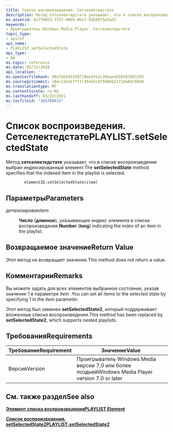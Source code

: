 ```yaml
---
title: Список воспроизведения. Сетселектедстате
description: Метод Сетселектедстате указывает, что в списке воспроизведения выбран индексированный элемент.
ms.assetid: 61770053-733f-40b5-8b1f-92b6975d3ad3
keywords:
- Проигрыватель Windows Media Player. Сетселектедстате
topic_type:
- apiref
api_name:
- PLAYLIST.setSelectedState
api_type:
- NA
ms.topic: reference
ms.date: 05/31/2018
api_location: ''
ms.openlocfilehash: 09a7bb545330710ae4fe2c39eae4556207061203
ms.sourcegitcommit: c8ec1ded1ffffc364d3c4f560bb2171da0dc5040
ms.translationtype: MT
ms.contentlocale: ru-RU
ms.lasthandoff: 03/22/2021
ms.locfileid: "105708615"
---
```

# <a name="playlistsetselectedstate"></a><span data-ttu-id="383f3-104">Список воспроизведения. Сетселектедстате</span><span class="sxs-lookup"><span data-stu-id="383f3-104">PLAYLIST.setSelectedState</span></span>

<span data-ttu-id="383f3-105">Метод **сетселектедстате** указывает, что в списке воспроизведения выбран индексированный элемент.</span><span class="sxs-lookup"><span data-stu-id="383f3-105">The **setSelectedState** method specifies that the indexed item in the playlist is selected.</span></span>

``` syntax
        elementID.setSelectedState(item)
```

## <a name="parameters"></a><span data-ttu-id="383f3-106">Параметры</span><span class="sxs-lookup"><span data-stu-id="383f3-106">Parameters</span></span>

<dl> <dt>

<span data-ttu-id="383f3-107"><span id="item"></span><span id="ITEM"></span>*детализирован*</span><span class="sxs-lookup"><span data-stu-id="383f3-107"><span id="item"></span><span id="ITEM"></span>*item*</span></span>
</dt> <dd>

<span data-ttu-id="383f3-108">**Число** (**длинное**), указывающее индекс элемента в списке воспроизведения.</span><span class="sxs-lookup"><span data-stu-id="383f3-108">**Number** (**long**) indicating the index of an item in the playlist.</span></span>

</dd> </dl>

## <a name="return-value"></a><span data-ttu-id="383f3-109">Возвращаемое значение</span><span class="sxs-lookup"><span data-stu-id="383f3-109">Return Value</span></span>

<span data-ttu-id="383f3-110">Этот метод не возвращает значение.</span><span class="sxs-lookup"><span data-stu-id="383f3-110">This method does not return a value.</span></span>

## <a name="remarks"></a><span data-ttu-id="383f3-111">Комментарии</span><span class="sxs-lookup"><span data-stu-id="383f3-111">Remarks</span></span>

<span data-ttu-id="383f3-112">Вы можете задать для всех элементов выбранное состояние, указав значение 1 в параметре *Item* .</span><span class="sxs-lookup"><span data-stu-id="383f3-112">You can set all items to the selected state by specifying  1 in the *item* parameter.</span></span>

<span data-ttu-id="383f3-113">Этот метод был заменен **setSelectedState2**, который поддерживает вложенные списки воспроизведения.</span><span class="sxs-lookup"><span data-stu-id="383f3-113">This method has been replaced by **setSelectedState2**, which supports nested playlists.</span></span>

## <a name="requirements"></a><span data-ttu-id="383f3-114">Требования</span><span class="sxs-lookup"><span data-stu-id="383f3-114">Requirements</span></span>



| <span data-ttu-id="383f3-115">Требование</span><span class="sxs-lookup"><span data-stu-id="383f3-115">Requirement</span></span> | <span data-ttu-id="383f3-116">Значение</span><span class="sxs-lookup"><span data-stu-id="383f3-116">Value</span></span> |
|--------------------|------------------------------------------------------|
| <span data-ttu-id="383f3-117">Версия</span><span class="sxs-lookup"><span data-stu-id="383f3-117">Version</span></span><br/> | <span data-ttu-id="383f3-118">Проигрыватель Windows Media версии 7,0 или более поздней</span><span class="sxs-lookup"><span data-stu-id="383f3-118">Windows Media Player version 7.0 or later</span></span><br/> |



## <a name="see-also"></a><span data-ttu-id="383f3-119">См. также раздел</span><span class="sxs-lookup"><span data-stu-id="383f3-119">See also</span></span>

<dl> <dt>

[<span data-ttu-id="383f3-120">**Элемент списка воспроизведения**</span><span class="sxs-lookup"><span data-stu-id="383f3-120">**PLAYLIST Element**</span></span>](playlist-element.md)
</dt> <dt>

[<span data-ttu-id="383f3-121">**Список воспроизведения. setSelectedState2**</span><span class="sxs-lookup"><span data-stu-id="383f3-121">**PLAYLIST.setSelectedState2**</span></span>](playlist-setselectedstate2.md)
</dt> </dl>

 

 





